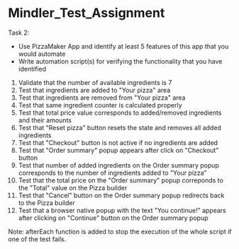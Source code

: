 # Mindler_Test_Assignment

Task 2:
- Use PizzaMaker App and identify at least 5 features of this app that you would automate
- Write automation script(s) for verifying the functionality that you have identified


1. Validate that the number of available ingredients is 7
2. Test that ingredients are added to "Your pizza" area
3. Test that ingredients are removed from "Your pizza" area
4. Test that same ingredient counter is calculated properly
4. Test that total price value corresponds to added/removed ingredients and their amounts
5. Test that "Reset pizza" button resets the state and removes all added ingredients
6. Test that "Checkout" button is not active if no ingredients are added
7. Test that "Order summary" popup appears after click on "Checkout" button
8. Test that number of added ingredients on the Order summary popup corresponds to the number of ingredients added to "Your pizza"
9. Test that the total price on the "Order summary" popup correponds to the "Total" value on the Pizza builder
10. Test that "Cancel" button on the Order summary popup redirects back to the Pizza builder
11. Test that a browser native popup with the text "You continue!" appears after clicking on "Continue" button on the Order summary popup

Note:
afterEach function is added to stop the execution of the whole script if one of the test fails. 
